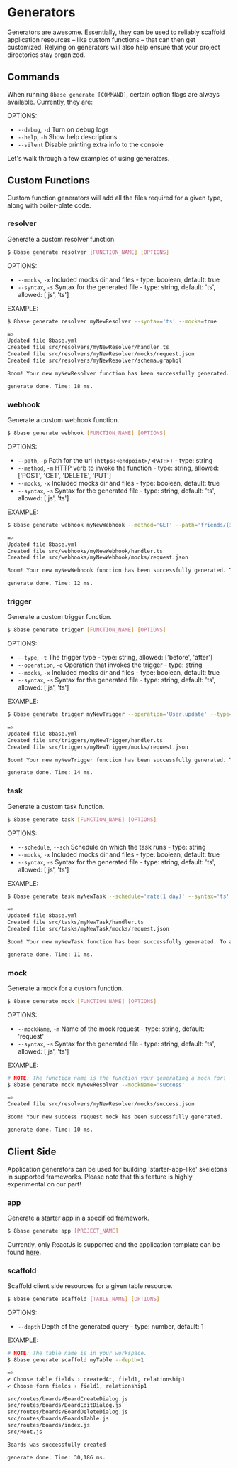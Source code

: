# Generators

Generators are awesome. Essentially, they can be used to reliably scaffold application resources – like custom functions – that can then get customized. Relying on generators will also help ensure that your project directories stay organized.

## Commands
When running `8base generate [COMMAND]`, certain option flags are always available. Currently, they are:

OPTIONS:  
* `--debug`, `-d`  	Turn on debug logs                                                     
* `--help`, `-h` 	Show help descriptions
* `--silent` 	    Disable printing extra info to the console

Let's walk through a few examples of using generators.

## Custom Functions
Custom function generators will add all the files required for a given type, along with boiler-plate code.

### resolver
Generate a custom resolver function.

```sh
$ 8base generate resolver [FUNCTION_NAME] [OPTIONS]
```

OPTIONS:
* `--mocks`, `-x`	Included mocks dir and files - type: boolean, default: true
* `--syntax`, `-s`  Syntax for the generated file - type: string, default: 'ts', allowed: ['js', 'ts']

EXAMPLE: 
```sh
$ 8base generate resolver myNewResolver --syntax='ts' --mocks=true

=>
Updated file 8base.yml
Created file src/resolvers/myNewResolver/handler.ts
Created file src/resolvers/myNewResolver/mocks/request.json
Created file src/resolvers/myNewResolver/schema.graphql

Boom! Your new myNewResolver function has been successfully generated. To add any required settings, check out its configuration block in your projects 8base.yml file.

generate done. Time: 18 ms.
```

### webhook
Generate a custom webhook function.

```sh
$ 8base generate webhook [FUNCTION_NAME] [OPTIONS]
```

OPTIONS:
* `--path`, `-p`    Path for the url `(https:<endpoint>/<PATH>)` - type: string
* `--method`, `-m`  HTTP verb to invoke the function - type: string, allowed: ['POST', 'GET', 'DELETE', 'PUT']
* `--mocks`, `-x`	Included mocks dir and files - type: boolean, default: true
* `--syntax`, `-s`  Syntax for the generated file - type: string, default: 'ts', allowed: ['js', 'ts']

EXAMPLE: 
```sh
$ 8base generate webhook myNewWebhook --method='GET' --path='friends/{id}' --syntax='ts' --mocks=true

=>
Updated file 8base.yml
Created file src/webhooks/myNewWebhook/handler.ts
Created file src/webhooks/myNewWebhook/mocks/request.json

Boom! Your new myNewWebhook function has been successfully generated. To add any required settings, check out its configuration block in your projects 8base.yml file.

generate done. Time: 12 ms.
```

### trigger
Generate a custom trigger function.

```sh
$ 8base generate trigger [FUNCTION_NAME] [OPTIONS]
```

OPTIONS:
* `--type`, `-t` 	   	The trigger type - type: string, allowed: ['before', 'after']
* `--operation`, `-o`   Operation that invokes the trigger - type: string
* `--mocks`, `-x`		Included mocks dir and files - type: boolean, default: true
* `--syntax`, `-s`  	Syntax for the generated file - type: string, default: 'ts', allowed: ['js', 'ts']

EXAMPLE:
```sh
$ 8base generate trigger myNewTrigger --operation='User.update' --type='after' --syntax='ts' --mocks=true

=>
Updated file 8base.yml
Created file src/triggers/myNewTrigger/handler.ts
Created file src/triggers/myNewTrigger/mocks/request.json

Boom! Your new myNewTrigger function has been successfully generated. To add any required settings, check out its configuration block in your projects 8base.yml file.

generate done. Time: 14 ms.
```

### task
Generate a custom task function.

```sh
$ 8base generate task [FUNCTION_NAME] [OPTIONS]
```

OPTIONS:
* `--schedule`, `--sch`  Schedule on which the task runs - type: string
* `--mocks`, `-x`		Included mocks dir and files - type: boolean, default: true
* `--syntax`, `-s`  	Syntax for the generated file - type: string, default: 'ts', allowed: ['js', 'ts']

EXAMPLE:
```sh
$ 8base generate task myNewTask --schedule='rate(1 day)' --syntax='ts' --mocks=true

=>
Updated file 8base.yml
Created file src/tasks/myNewTask/handler.ts
Created file src/tasks/myNewTask/mocks/request.json

Boom! Your new myNewTask function has been successfully generated. To add any required settings, check out its configuration block in your projects 8base.yml file.

generate done. Time: 11 ms.
```

### mock
Generate a mock for a custom function.

```sh
$ 8base generate mock [FUNCTION_NAME] [OPTIONS]
```

OPTIONS:
* `--mockName`, `-m`    Name of the mock request - type: string, default: 'request'
* `--syntax`, `-s`  	Syntax for the generated file - type: string, default: 'ts', allowed: ['js', 'ts']

EXAMPLE:
```sh
# NOTE: The function name is the function your generating a mock for!
$ 8base generate mock myNewResolver --mockName='success'

=>
Created file src/resolvers/myNewResolver/mocks/success.json

Boom! Your new success request mock has been successfully generated.

generate done. Time: 10 ms.
```

## Client Side
Application generators can be used for building 'starter-app-like' skeletons in supported frameworks. Please note that this feature is highly experimental on our part!

### app
Generate a starter app in a specified framework.

```sh
$ 8base generate app [PROJECT_NAME]
```

Currently, only ReactJs is supported and the application template can be found [here](https://github.com/8base/react-app-starter).

### scaffold
Scaffold client side resources for a given table resource.

```sh
$ 8base generate scaffold [TABLE_NAME] [OPTIONS]
```

OPTIONS:
* `--depth`	Depth of the generated query - type: number, default: 1

EXAMPLE:
```sh
# NOTE: The table name is in your workspace.
$ 8base generate scaffold myTable --depth=1

=>
✔ Choose table fields › createdAt, field1, relationship1
✔ Choose form fields › field1, relationship1

src/routes/boards/BoardCreateDialog.js
src/routes/boards/BoardEditDialog.js
src/routes/boards/BoardDeleteDialog.js
src/routes/boards/BoardsTable.js
src/routes/boards/index.js
src/Root.js

Boards was successfully created

generate done. Time: 30,186 ms.
```

